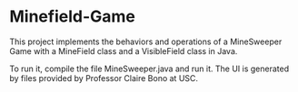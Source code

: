 # Minefield-Game
This project implements the behaviors and operations of a MineSweeper Game with a MineField class and a VisibleField class in Java.

To run it, compile the file MineSweeper.java and run it.
The UI is generated by files provided by Professor Claire Bono at USC.
